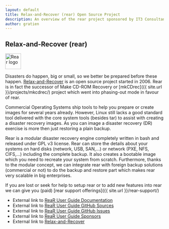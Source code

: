 ```yaml
---
layout: default
title: Relax-and-Recover (rear) Open Source Project
description: An overview of the rear project sponsored by IT3 Consultants
author: gratien
---
```


## Relax-and-Recover (rear)

<img src="{{ site.url }}/images/logo/rear_logo_100.png" width="50" height="50" alt="Rear logo">

Disasters do happen, big or small, so we better be prepared before these happen. [Relax-and-Recover](http://relax-and-recover.org) is an open source project started in 2006. Rear is in fact the successor of Make CD-ROM Recovery or [mkCDrec]({{ site.url }}/projects/mkcdrec/) project which went into phasing-out mode in favour of rear.

Commercial Operating Systems ship tools to help you prepare or create images for several years already. However, Linux still lacks a good standard tool delivered with the core system tools (besides tar) to assist with creating a disaster recovery images. As you can image a disaster recovery (DR) exercise is more then just restoring a plain backup.

Rear is a modular disaster recovery engine completely written in bash and released under GPL v3 license. Rear can store the details about your systems on hard disks (network, USB, SAN,...) or network (PXE, NFS, CIFS,...) including the complete backup. It also creates a bootable image which you need to recreate your system from scratch. Furthermore, thanks to the modular concept, we can integrate rear with foreign backup solutions (commercial or not) to do the backup and restore part which makes rear very scalable in big enterprises.

If you are lost or seek for help to setup rear or to add new features into rear we can give you (paid) [rear support offerings]({{ site.url }}/rear-support/)

 - External link to [ReaR User Guide Documentation](https://relax-and-recover.org/rear-user-guide/)
 - External link to [ReaR User Guide GitHub Sources](https://github.com/rear/rear-user-guide)
 - External link to [ReaR User Guide GitHub Issues](https://github.com/rear/rear-user-guide/issues)
 - External link to [ReaR User Guide Sponsors](https://github.com/rear/rear-user-guide/blob/master/SPONSORS.md)
 - External link to [Relax-and-Recover](http://relax-and-recover.org/)

